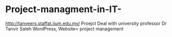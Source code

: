 # Project-managment-in-IT-
http://tanveers.staffat.iium.edu.my/
Proejct Deal with university professor Dr Tanvir Saleh
WordPress, Website&lt; project management 
